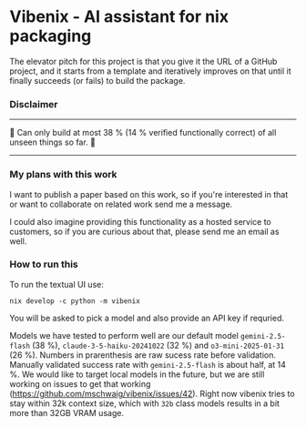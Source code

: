 # Vibenix - AI assistant for nix packaging

The elevator pitch for this project is that you give it the URL of a GitHub project,
and it starts from a template and iteratively improves on that until it finally succeeds (or fails) to build the package.

### Disclaimer

---

🚧 Can only build at most 38 % (14 % verified functionally correct) of all unseen things so far. 🚧

---

### My plans with this work

I want to publish a paper based on this work, so if you're interested in that or want to collaborate on related work send me a message.

I could also imagine providing this functionality as a hosted service to customers, so if you are curious about that, please send me an email as well.

### How to run this

To run the textual UI use:
```
nix develop -c python -m vibenix
```

You will be asked to pick a model and also provide an API key if requried.

Models we have tested to perform well are our default model `gemini-2.5-flash` (38 %),
`claude-3-5-haiku-20241022` (32 %) and `o3-mini-2025-01-31` (26 %).
Numbers in prarenthesis are raw sucess rate before validation. Manually validated success rate with `gemini-2.5-flash` is about half, at 14 %.
We would like to target local models in the future, but we are still working on issues to get that working (https://github.com/mschwaig/vibenix/issues/42).
Right now vibenix tries to stay within 32k context size, which with `32b` class models results in a bit more than 32GB VRAM usage.
